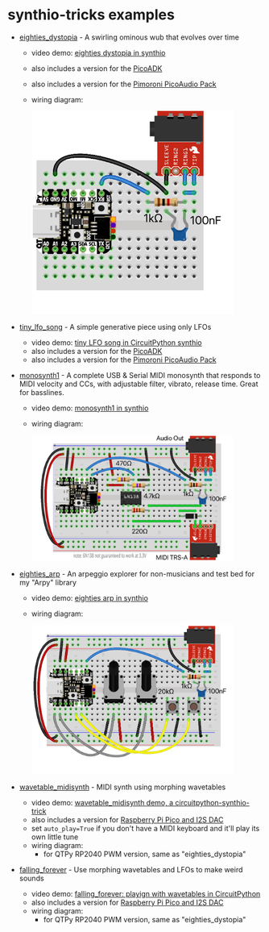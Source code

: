 
synthio-tricks examples
=======================


- [eighties_dystopia](eighties_dystopia/code.py) - A swirling ominous wub that evolves over time

  - video demo: [eighties dystopia in synthio](https://www.youtube.com/watch?v=EcDqYh-DzVA)
  - also includes a version for the [PicoADK](https://github.com/DatanoiseTV/PicoADK-Hardware)
  - also includes a version for the [Pimoroni PicoAudio Pack](https://shop.pimoroni.com/products/pico-audio-pack)
  - wiring diagram:

    <img src="../imgs/eighties_dystopia_bb.png" width=400>

- [tiny_lfo_song](tiny_lfo_song/code.py) - A simple generative piece using only LFOs

  - video demo: [tiny LFO song in CircuitPython synthio](https://www.youtube.com/watch?v=m_ALNCWXor0)
  - also includes a version for the [PicoADK](https://github.com/DatanoiseTV/PicoADK-Hardware)
  - also includes a version for the [Pimoroni PicoAudio Pack](https://shop.pimoroni.com/products/pico-audio-pack)

- [monosynth1](monosynth1/code.py) - A complete USB & Serial MIDI monosynth that responds to
  MIDI velocity and CCs, with adjustable filter, vibrato, release time. Great for basslines.

  - video demo: [monosynth1 in synthio](https://www.youtube.com/watch?v=S1-TDjxE3Qs)
  - wiring diagram:

    <img src="../imgs/monosynth1_bb.png" width=400>

- [eighties_arp](eighties_arp/code.py) - An arpeggio explorer for non-musicians and test bed for my "Arpy" library

  - video demo: [eighties arp in synthio](https://www.youtube.com/watch?v=noj92Ae0IQI)
  - wiring diagram:

    <img src="../imgs/eighties_arp_bb.png" width=400>

- [wavetable_midisynth](wavetable_midisynth/code.py) - MIDI synth using morphing wavetables

  - video demo: [wavetable_midisynth demo, a circuitpython-synthio-trick](https://www.youtube.com/watch?v=CrxaB_AVQqM)
  - also includes a version for [Raspberry Pi Pico and I2S DAC](wavetable_midisynth/code_i2s.py)
  - set `auto_play=True` if you don't have a MIDI keyboard and it'll play its own little tune
  - wiring diagram:
    - for QTPy RP2040 PWM version, same as "eighties_dystopia"

- [falling_forever](falling_forever/code.py) - Use morphing wavetables and LFOs to make weird sounds

  - video demo: [falling_forever: playign with wavetables in CircuitPython](https://www.youtube.com/watch?v=V3454a47xIs)
  - also includes a version for [Raspberry Pi Pico and I2S DAC](falling_forever/code_i2s.py)
  - wiring diagram:
    - for QTPy RP2040 PWM version, same as "eighties_dystopia"
